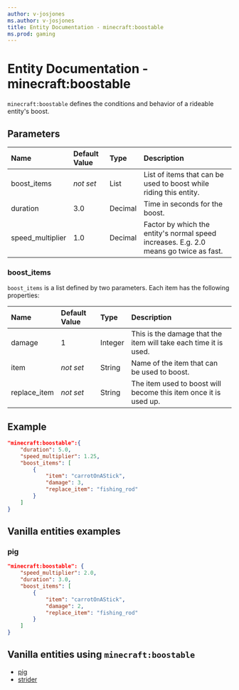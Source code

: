 ```yaml
---
author: v-josjones
ms.author: v-josjones
title: Entity Documentation - minecraft:boostable
ms.prod: gaming
---
```


# Entity Documentation - minecraft:boostable

`minecraft:boostable` defines the conditions and behavior of a rideable entity's boost.

## Parameters

|Name |Default Value  |Type  |Description  |
|:----------|:----------|:----------|:----------|
|boost_items|*not set* | List| List of items that can be used to boost while riding this entity.|
|duration| 3.0| Decimal| Time in seconds for the boost. |
|speed_multiplier| 1.0| Decimal| Factor by which the entity's normal speed increases. E.g. 2.0 means go twice as fast. |

### boost_items

`boost_items` is a list defined by two parameters. Each item has the following properties:

|Name |Default Value  |Type  |Description  |
|:----------|:----------|:----------|:----------|
|damage| 1| Integer|  This is the damage that the item will take each time it is used. |
|item|*not set* | String|  Name of the item that can be used to boost. |
|replace_item|*not set* | String|  The item used to boost will become this item once it is used up. |

## Example

```json
"minecraft:boostable":{
    "duration": 5.0,
    "speed_multiplier": 1.25,
    "boost_items": [
        {
            "item": "carrotOnAStick",
            "damage": 3,
            "replace_item": "fishing_rod"
        }
    ]
}
```

## Vanilla entities examples

### pig

```json
"minecraft:boostable": {
    "speed_multiplier": 2.0,
    "duration": 3.0,
    "boost_items": [
        {
            "item": "carrotOnAStick",
            "damage": 2,
            "replace_item": "fishing_rod"
        }
    ]
}
```

## Vanilla entities using `minecraft:boostable`

- [pig](../../../../Source/VanillaBehaviorPack_Snippets/entities/pig.md)
- [strider](../../../../Source/VanillaBehaviorPack_Snippets/entities/strider.md)

